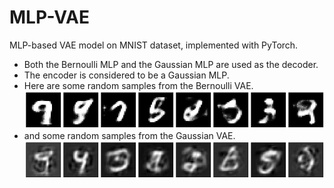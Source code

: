 # MLP-VAE
MLP-based VAE model on MNIST dataset, implemented with PyTorch.

- Both the Bernoulli MLP and the Gaussian MLP are used as the decoder.
- The encoder is considered to be a Gaussian MLP.
- Here are some random samples from the Bernoulli VAE.
![bernoulli](./figure/bernoulli.png)
- and some random samples from the Gaussian VAE.
![gaussian](./figure/gaussian.png)